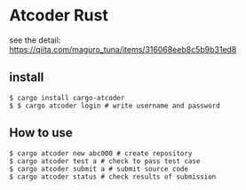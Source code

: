 # Atcoder Rust

see the detail: https://qiita.com/maguro_tuna/items/316068eeb8c5b9b31ed8  


## install
```
$ cargo install cargo-atcoder
$ $ cargo atcoder login # write username and password
```

## How to use
```
$ cargo atcoder new abc000 # create repository
$ cargo atcoder test a # check to pass test case
$ cargo atcoder submit a # submit source code
$ cargo atcoder status # check results of submission
```